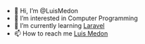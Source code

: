 - 👋 Hi, I’m @LuisMedon
- 👀 I’m interested in Computer Programming
- 🌱 I’m currently learning <a href="https://laravel.com" target="_blank">Laravel</a>
- 📫 How to reach me <a href="mailto:luismedon@icloud.com">Luis Medon</a>
